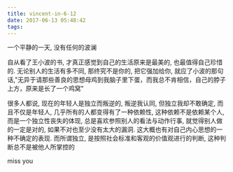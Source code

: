 ```yaml
---
title: vincent-in-6-12
date: 2017-06-13 05:48:42
tags:
---
```


<p>一个平静的一天, 没有任何的波澜</p>
<p>自从看了王小波的书, 才真正感觉到自己的生活原来是最美的, 也最值得自己珍惜的. 无论别人的生活有多不同, 那终究不是你的, 把它强加给你, 就应了小波的那句话,"无异于请那些善良的思想母鸡到我脑子里下蛋，而我总不肯相信，自己的脖子上方，原来是长了一个鸡窝"</p>
<p>很多人都说, 现在的年轻人是独立而叛逆的, 叛逆我认同, 但独立我却不敢确定, 而且不仅是年轻人, 几乎所有的人都变得有了一种依赖性, 这种依赖不是依赖某个人, 而是一个独立性丧失的体现, 总是喜欢参照别人的看法与动作行事, 就觉得别人做的一定是对的, 如果不对也至少没有太大的漏洞. 这大概也有对自己内心思想的一种不确定的表现. 而所谓独立, 是按照社会标准和客观的价值观进行的判断, 这种判断总不是被他人所掌控的</p>
<p>miss you</p>


